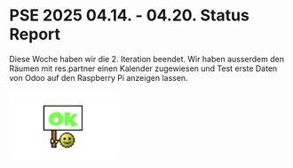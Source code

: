 # PSE 2025 04.14. - 04.20. Status Report

Diese Woche haben wir die 2. Iteration beendet. Wir haben ausserdem den
Räumen mit res.partner einen Kalender zugewiesen und Test erste Daten
von Odoo auf den Raspberry Pi anzeigen lassen.

![StatusOK.png](statusgrafiken/StatusOK.png)
